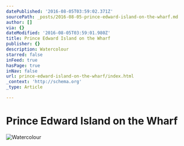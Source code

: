 ```yaml
---
datePublished: '2016-08-05T03:59:02.371Z'
sourcePath: _posts/2016-08-05-prince-edward-island-on-the-wharf.md
author: []
via: {}
dateModified: '2016-08-05T03:59:01.980Z'
title: Prince Edward Island on the Wharf
publisher: {}
description: Watercolour
starred: false
inFeed: true
hasPage: true
inNav: false
url: prince-edward-island-on-the-wharf/index.html
_context: 'http://schema.org'
_type: Article

---
```

# **Prince Edward Island on the Wharf**
![Watercolour](https://the-grid-user-content.s3-us-west-2.amazonaws.com/993f60ed-dc50-4daf-bf98-85beb32f298c.jpg)